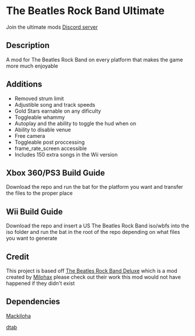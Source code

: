 # The Beatles Rock Band Ultimate

Join the ultimate mods [Discord server](https://discord.gg/ht7XUfBXdB)

## Description

A mod for The Beatles Rock Band on every platform that makes the game more much enjoyable

## Additions
* Removed strum limit
* Adjustible song and track speeds
* Gold Stars earnable on any dificulty
* Toggleable whammy
* Autoplay and the ability to toggle the hud when on
* Ability to disable venue
* Free camera
* Toggleable post proccessing
* frame_rate_screen accessible
* Includes 150 extra songs in the Wii version

## Xbox 360/PS3 Build Guide
Download the repo and run the bat for the platform you want and transfer the files to the proper place

## Wii Build Guide
Download the repo and insert a US The Beatles Rock Band iso/wbfs into the iso folder and run the bat in the root of the repo depending on what files you want to generate

## Credit
This project is based off [The Beatles Rock Band Deluxe](https://github.com/Milohax-archive/beatles-rock-band-deluxe) which is a mod created by [Milohax](https://github.com/hmxmilohax) please check out their work this mod would not have happened if they didn't exist

## Dependencies

[Mackiloha](https://github.com/PikminGuts92/Mackiloha)

[dtab](https://github.com/mtolly/dtab)
